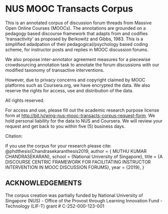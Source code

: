 # NUS MOOC Transacts Corpus
This is an annotated corpus of discussion forum threads from Massive Open Online Courses (MOOCs). The annotations are grounded on a pedagogy based discourse framework that adapts from and codifies 'transactivity' as proposed by Berkowitz and Gibbs, 1983. This is a simplified adadpation of their pedagogical/psychology based coding scheme, for instructor posts and replies in MOOC discussion forums.

We also propose inter-annotator agreement measures for a piecewise crowdsourcing annotation task to annotate the forum discussions with our modified taxonomy of transactive interventions.

However, due to privacy concerns and copyright claimed by MOOC platforms such as Coursera.org, we have encrypted the data. We also reserve the rights for access, use and distribution of the data. 

All rights reserved.

For access and use, please fill out the academic research purpose license form at http://bit.ly/wing-nus-mooc-transacts-corpus-request-form. 
We hold personal liability for the data to NUS and Coursera. We will review your request and get back to you within five (5) business days.

Citation: 

If you use the corpus for your research please cite:
@phdthesis{Chandrasekaranthesis2019,
	author = { MUTHU KUMAR CHANDRASEKARAN},
  school   = {National University of Singapore},
	title = {A DISCOURSE CENTRIC FRAMEWORK FOR FACILITATING INSTRUCTOR INTERVENTION IN MOOC DISCUSSION FORUMS},
	year = {2019},
}


ACKNOWLEDGEMENTS
----------------
The corpus creation was partially funded by National University of Singapore (NUS) - Office of the Provost through Learning Innovation Fund - Technology (LIF-T) grant # C-252-000-123-001
